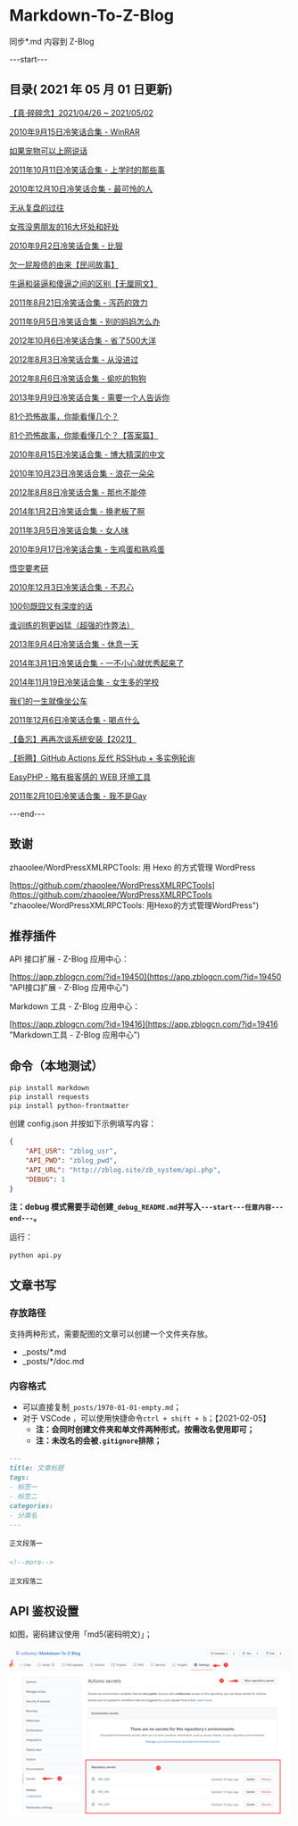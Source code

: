 # Markdown-To-Z-Blog

同步*.md 内容到 Z-Blog

---start---

## 目录( 2021 年 05 月 01 日更新)

[【真·碎碎念】2021/04/26 ~ 2021/05/02](https://www.wdssmq.com/post/20100305398.html "【真·碎碎念】2021/04/26 ~ 2021/05/02")

[2010年9月15日冷笑话合集 - WinRAR](https://www.wdssmq.com/post/2010Nian9Yue15RiLengXiaoHuaHeJi-WinRAR.html "2010年9月15日冷笑话合集 - WinRAR")

[如果宠物可以上网说话](https://www.wdssmq.com/post/2010051051.html "如果宠物可以上网说话")

[2011年10月11日冷笑话合集 - 上学时的那些事](https://www.wdssmq.com/post/2011Nian10Yue11RiLengXiaoHuaHeJi-ShangXueShiDeNaXieShi.html "2011年10月11日冷笑话合集 - 上学时的那些事")

[2010年12月10日冷笑话合集 - 最可怜的人](https://www.wdssmq.com/post/2010Nian12Yue10RiLengXiaoHuaHeJi-ZuiKeLianDeRen.html "2010年12月10日冷笑话合集 - 最可怜的人")

[无从复盘的过往](https://www.wdssmq.com/post/20191128815.html "无从复盘的过往")

[女孩没男朋友的16大坏处和好处](https://www.wdssmq.com/post/NuHaiMeiNanPengYouDe16DaHuaiChuHeHaoChu.html "女孩没男朋友的16大坏处和好处")

[2010年9月2日冷笑话合集 - 比狠](https://www.wdssmq.com/post/2010nian9yue2rixiaohuaheji-bihen.html "2010年9月2日冷笑话合集 - 比狠")

[欠一屁股债的由来【民间故事】](https://www.wdssmq.com/post/20131014522.html "欠一屁股债的由来【民间故事】")

[牛逼和装逼和傻逼之间的区别【无厘网文】](https://www.wdssmq.com/post/20120729674.html "牛逼和装逼和傻逼之间的区别【无厘网文】")

[2011年8月21日冷笑话合集 - 泻药的效力](https://www.wdssmq.com/post/2011Nian8Yue21RiLengXiaoHuaHeJi-XieYaoDeXiaoLi.html "2011年8月21日冷笑话合集 - 泻药的效力")

[2011年9月5日冷笑话合集 - 别的妈妈怎么办](https://www.wdssmq.com/post/2011Nian9Yue5RiLengXiaoHuaHeJi-BieDeMaMaZenMeBan.html "2011年9月5日冷笑话合集 - 别的妈妈怎么办")

[2012年10月6日冷笑话合集 - 省了500大洋](https://www.wdssmq.com/post/20121010261.html "2012年10月6日冷笑话合集 - 省了500大洋")

[2012年8月3日冷笑话合集 - 从没进过](https://www.wdssmq.com/post/20120803959.html "2012年8月3日冷笑话合集 - 从没进过")

[2012年8月6日冷笑话合集 - 偷吃的狗狗](https://www.wdssmq.com/post/20120807424.html "2012年8月6日冷笑话合集 - 偷吃的狗狗")

[2013年9月9日冷笑话合集 - 需要一个人告诉你](https://www.wdssmq.com/post/20130909125.html "2013年9月9日冷笑话合集 - 需要一个人告诉你")

[81个恐怖故事，你能看懂几个？](https://www.wdssmq.com/post/20120622151.html "81个恐怖故事，你能看懂几个？")

[81个恐怖故事，你能看懂几个？【答案篇】](https://www.wdssmq.com/post/20120719331.html "81个恐怖故事，你能看懂几个？【答案篇】")

[2010年8月15日冷笑话合集 - 博大精深的中文](https://www.wdssmq.com/post/2010Nian8Yue15RiXiaoHuaHeJi-BoDaJingShenDeZhongWen.html "2010年8月15日冷笑话合集 - 博大精深的中文")

[2010年10月23日冷笑话合集 - 浪花一朵朵](https://www.wdssmq.com/post/2010Nian10Yue23RiXiaoHuaHeJi-LangHuaYiDuoDuo.html "2010年10月23日冷笑话合集 - 浪花一朵朵")

[2012年8月8日冷笑话合集 - 那也不能停](https://www.wdssmq.com/post/20100302591.html "2012年8月8日冷笑话合集 - 那也不能停")

[2014年1月2日冷笑话合集 - 换老板了啊](https://www.wdssmq.com/post/20140102331.html "2014年1月2日冷笑话合集 - 换老板了啊")

[2011年3月5日冷笑话合集 - 女人味](https://www.wdssmq.com/post/20120623819.html "2011年3月5日冷笑话合集 - 女人味")

[2010年9月17日冷笑话合集 - 生鸡蛋和熟鸡蛋](https://www.wdssmq.com/post/2010Nian9Yue17RiLengXiaoHuaHeJi-ShengJiDanHeShuJiDan.html "2010年9月17日冷笑话合集 - 生鸡蛋和熟鸡蛋")

[悟空要考研](https://www.wdssmq.com/post/20100301165.html "悟空要考研")

[2010年12月3日冷笑话合集 - 不忍心](https://www.wdssmq.com/post/2010Nian12Yue3RiLengXiaoHuaHeJi-BuRenXin.html "2010年12月3日冷笑话合集 - 不忍心")

[100句既囧又有深度的话](https://www.wdssmq.com/post/20100214276.html "100句既囧又有深度的话")

[谁训练的狗更凶猛（超强的作弊法）](https://www.wdssmq.com/post/2010021816.html "谁训练的狗更凶猛（超强的作弊法）")

[2013年9月4日冷笑话合集 - 休息一天](https://www.wdssmq.com/post/20130904562.html "2013年9月4日冷笑话合集 - 休息一天")

[2014年3月1日冷笑话合集 - 一不小心就优秀起来了](https://www.wdssmq.com/post/20140301780.html "2014年3月1日冷笑话合集 - 一不小心就优秀起来了")

[2014年11月19日冷笑话合集 - 女生多的学校](https://www.wdssmq.com/post/20141119652.html "2014年11月19日冷笑话合集 - 女生多的学校")

[我们的一生就像坐公车](https://www.wdssmq.com/post/WoMenDeYiShengJiuXiangZuoGongChe.html "我们的一生就像坐公车")

[2011年12月6日冷笑话合集 - 喝点什么](https://www.wdssmq.com/post/2011Nian12Yue6RiLengXiaoHuaHeJi-HeDianShiMe.html "2011年12月6日冷笑话合集 - 喝点什么")

[【备忘】再再次谈系统安装【2021】](https://www.wdssmq.com/post/20120622915.html "【备忘】再再次谈系统安装【2021】")

[【折腾】GitHub Actions 反代 RSSHub + 多实例轮询](https://www.wdssmq.com/post/20100309739.html "【折腾】GitHub Actions 反代 RSSHub + 多实例轮询")

[EasyPHP - 略有极客感的 WEB 环境工具](https://www.wdssmq.com/post/20210224528.html "EasyPHP - 略有极客感的 WEB 环境工具")

[2011年2月10日冷笑话合集 - 我不是Gay](https://www.wdssmq.com/post/20110210228.html "2011年2月10日冷笑话合集 - 我不是Gay")

---end---

## 致谢

zhaoolee/WordPressXMLRPCTools: 用 Hexo 的方式管理 WordPress

[https://github.com/zhaoolee/WordPressXMLRPCTools](https://github.com/zhaoolee/WordPressXMLRPCTools "zhaoolee/WordPressXMLRPCTools: 用Hexo的方式管理WordPress")

## 推荐插件

API 接口扩展 - Z-Blog 应用中心：

[https://app.zblogcn.com/?id=19450](https://app.zblogcn.com/?id=19450 "API接口扩展 - Z-Blog 应用中心")

Markdown 工具 - Z-Blog 应用中心：

[https://app.zblogcn.com/?id=19416](https://app.zblogcn.com/?id=19416 "Markdown工具 - Z-Blog 应用中心")

## 命令（本地测试）

```shell
pip install markdown
pip install requests
pip install python-frontmatter
```

创建 config.json 并按如下示例填写内容：

```json
{
    "API_USR": "zblog_usr",
    "API_PWD": "zblog_pwd",
    "API_URL": "http://zblog.site/zb_system/api.php",
    "DEBUG": 1
}
```

**注：debug 模式需要手动创建`_debug_README.md`并写入`---start---任意内容---end---`。**

运行：

`python api.py`

## 文章书写

### 存放路径

支持两种形式，需要配图的文章可以创建一个文件夹存放。

- _posts/*.md
- _posts/*/doc.md

### 内容格式

- 可以直接复制`_posts/1970-01-01-empty.md`；
- 对于 VSCode ，可以使用快捷命令`ctrl + shift + b`；【2021-02-05】
  - **注：会同时创建文件夹和单文件两种形式，按需改名使用即可；**
  - **注：未改名的会被`.gitignore`排除；**

```md
---
title: 文章标题
tags:
- 标签一
- 标签二
categories:
- 分类名
---

正文段落一

<!--more-->

正文段落二

```

## API 鉴权设置

如图，密码建议使用「md5(密码明文)」；

![001](doc/001.png "001")


